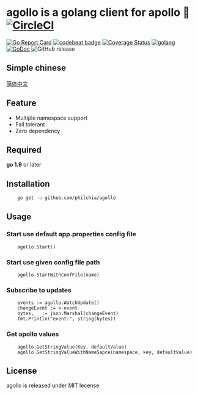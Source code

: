 # agollo is a golang client for apollo 🚀 [![CircleCI](https://circleci.com/gh/philchia/agollo/tree/master.svg?style=svg)](https://circleci.com/gh/philchia/agollo/tree/master)

[![Go Report Card](https://goreportcard.com/badge/github.com/philchia/agollo)](https://goreportcard.com/report/github.com/philchia/agollo)
[![codebeat badge](https://codebeat.co/badges/e31b4a09-f531-4b74-a86a-775f46436539)](https://codebeat.co/projects/github-com-philchia-agollo-master)
[![Coverage Status](https://coveralls.io/repos/github/philchia/agollo/badge.svg?branch=master)](https://coveralls.io/github/philchia/agollo?branch=master)
[![golang](https://img.shields.io/badge/Language-Go-green.svg?style=flat)](https://golang.org)
[![GoDoc](https://godoc.org/github.com/philchia/zen?status.svg)](https://godoc.org/github.com/philchia/agollo)
![GitHub release](https://img.shields.io/github/release/philchia/agollo.svg)

## Simple chinese

[简体中文](./README_CN.md)

## Feature

* Multiple namespace support
* Fail tolerant
* Zero dependency

## Required

**go 1.9** or later

## Installation

```sh
    go get -u github.com/philchia/agollo
```

## Usage

### Start use default app.properties config file

```golang
    agollo.Start()
```

### Start use given config file path

```golang
    agollo.StartWithConfFile(name)
```

### Subscribe to updates

```golang
    events := agollo.WatchUpdate()
    changeEvent := <-event
    bytes, _ := json.Marshal(changeEvent)
    fmt.Println("event:", string(bytes))
```

### Get apollo values

```golang
    agollo.GetStringValue(Key, defaultValue)
    agollo.GetStringValueWithNameSapce(namespace, key, defaultValue)
```

## License

agollo is released under MIT lecense
